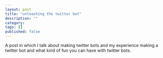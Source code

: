 ```yaml
---
layout: post
title: "unleashing the twitter bot"
description: ""
category: 
tags: []
published: false
---
```



A post in which I talk about making twitter bots and my experience making a twitter bot and what kind of fun you can have with twitter bots. 
